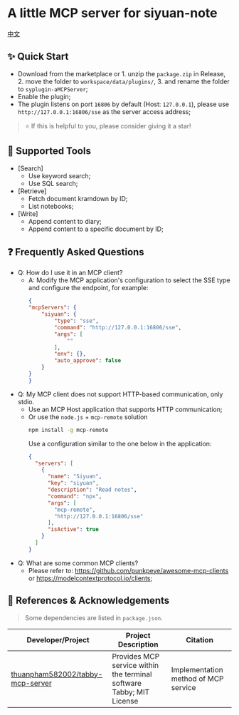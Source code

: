 
# A little MCP server for siyuan-note

[中文](./README_zh_CN.md)

## ✨ Quick Start

- Download from the marketplace or 1. unzip the `package.zip` in Release, 2. move the folder to `workspace/data/plugins/`, 3. and rename the folder to `syplugin-aMCPServer`;
- Enable the plugin;
- The plugin listens on port `16806` by default (Host: `127.0.0.1`), please use `http://127.0.0.1:16806/sse` as the server access address;

> ⭐ If this is helpful to you, please consider giving it a star!

## 🔧 Supported Tools

- [Search]
  - Use keyword search;
  - Use SQL search;
- [Retrieve]
  - Fetch document kramdown by ID;
  - List notebooks;
- [Write]
  - Append content to diary;
  - Append content to a specific document by ID;

## ❓ Frequently Asked Questions

- Q: How do I use it in an MCP client?
  - A: Modify the MCP application's configuration to select the SSE type and configure the endpoint, for example:
    ```json
    {
    "mcpServers": {
        "siyuan": {
            "type": "sse",
            "command": "http://127.0.0.1:16806/sse",
            "args": [
                ""
            ],
            "env": {},
            "auto_approve": false
        }
    }
    }
    ```
- Q: My MCP client does not support HTTP-based communication, only stdio.
  - Use an MCP Host application that supports HTTP communication;
  - Or use the `node.js` + `mcp-remote` solution 
    ```bash
    npm install -g mcp-remote
    ```
    Use a configuration similar to the one below in the application:
    ```json
    {
      "servers": [
        {
          "name": "Siyuan",
          "key": "siyuan",
          "description": "Read notes",
          "command": "npx",
          "args": [
            "mcp-remote",
            "http://127.0.0.1:16806/sse"
          ],
          "isActive": true
        }
      ]
    }
    ```
- Q: What are some common MCP clients?
  - Please refer to: https://github.com/punkpeye/awesome-mcp-clients or https://modelcontextprotocol.io/clients;

## 🙏 References & Acknowledgements

> Some dependencies are listed in `package.json`.

| Developer/Project                                                         | Project Description           | Citation         |
|---------------------------------------------------------------------|----------------|--------------|
| [thuanpham582002/tabby-mcp-server](https://github.com/thuanpham582002/tabby-mcp-server) | Provides MCP service within the terminal software Tabby; MIT License | Implementation method of MCP service |